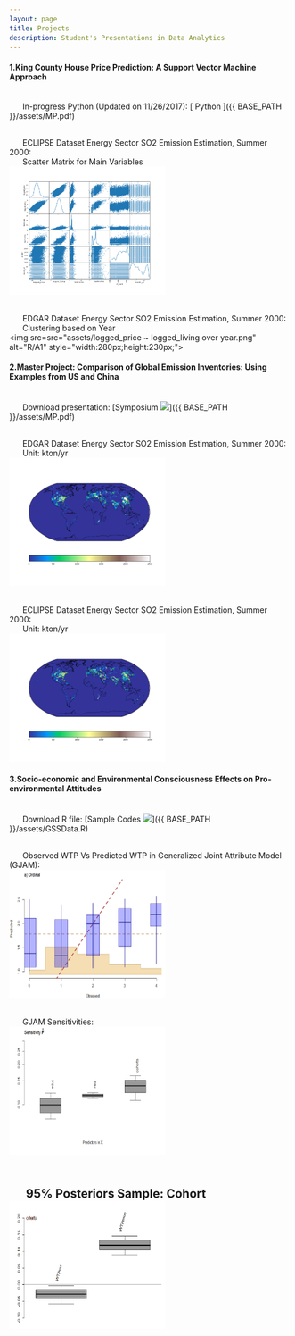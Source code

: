 ```yaml
---
layout: page
title: Projects
description: Student's Presentations in Data Analytics
---
```


#### 1.King County House Price Prediction: A Support Vector Machine Approach
<br/>&nbsp; &nbsp; &nbsp; In-progress Python (Updated on 11/26/2017): 
[ Python ]({{ BASE_PATH }}/assets/MP.pdf)

<br/>&nbsp; &nbsp; &nbsp; ECLIPSE Dataset Energy Sector SO2 Emission Estimation, Summer 2000:<br/>
&nbsp; &nbsp; &nbsp; Scatter Matrix for Main Variables
<br/><img src="assets/Scatter Matrix_main.png" alt="R/A1" style="width:280px;height:230px;">
&nbsp; &nbsp; &nbsp; 

<br/>&nbsp; &nbsp; &nbsp; EDGAR Dataset Energy Sector SO2 Emission Estimation, Summer 2000:<br/>
&nbsp; &nbsp; &nbsp; Clustering based on Year
<br/><img src=src="assets/logged_price ~ logged_living over year.png" alt="R/A1" style="width:280px;height:230px;">

#### 2.Master Project: Comparison of Global Emission Inventories: Using Examples from US and China
<br/>&nbsp; &nbsp; &nbsp; Download presentation:
[Symposium ![](icons16/pdf-icon.png)]({{ BASE_PATH }}/assets/MP.pdf)

<br/>&nbsp; &nbsp; &nbsp; EDGAR Dataset Energy Sector SO2 Emission Estimation, Summer 2000:<br/>
&nbsp; &nbsp; &nbsp; Unit: kton/yr
<br/><img src="Edgar2000ENESO2.png" alt="R/A1" style="width:280px;height:230px;">

<br/>&nbsp; &nbsp; &nbsp; ECLIPSE Dataset Energy Sector SO2 Emission Estimation, Summer 2000:<br/>
&nbsp; &nbsp; &nbsp; Unit: kton/yr
<br/><img src="ECLIPSE2000ENESO2.png" alt="R/A1" style="width:280px;height:230px;">
&nbsp; &nbsp; &nbsp; 



#### 3.Socio-economic and Environmental Consciousness Effects on Pro-environmental Attitudes
<br/>&nbsp; &nbsp; &nbsp; Download R file:
[Sample Codes ![](icons16/R-icon.png)]({{ BASE_PATH }}/assets/GSSData.R)
&nbsp; &nbsp; &nbsp; 

<br/>&nbsp; &nbsp; &nbsp; Observed WTP Vs Predicted WTP in Generalized Joint Attribute Model (GJAM):
<br/><img src="ObVsPr.png" alt="R/A1" style="width:280px;height:230px;">

<br/>&nbsp; &nbsp; &nbsp; GJAM Sensitivities:
<br/><img src="Sensitivity.png" alt="R/A1" style="width:280px;height:230px;">

<br/>&nbsp; &nbsp; &nbsp; 95% Posteriors Sample: Cohort
<br/><img src="PosteriorCohort.png" alt="R/A1" style="width:280px;height:230px;">
---
